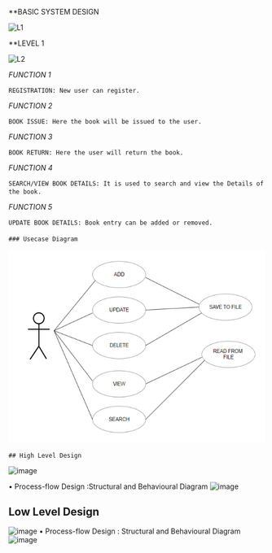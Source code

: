 **BASIC SYSTEM DESIGN

<img width="521" alt="L1" src="https://user-images.githubusercontent.com/67961861/130226988-a1789095-3a1c-4473-88c3-6a20cb601000.PNG">

**LEVEL 1

<img width="368" alt="L2" src="https://user-images.githubusercontent.com/67961861/130227624-75b968f9-3940-4ac3-9264-8adc1dcee748.PNG">

*FUNCTION 1*

    REGISTRATION: New user can register.
    
*FUNCTION 2*

    BOOK ISSUE: Here the book will be issued to the user.
    
*FUNCTION 3*

    BOOK RETURN: Here the user will return the book.
    
*FUNCTION 4*

    SEARCH/VIEW BOOK DETAILS: It is used to search and view the Details of the book.
    
*FUNCTION 5*

    UPDATE BOOK DETAILS: Book entry can be added or removed.
    
    ### Usecase Diagram

![](https://github.com/BhavanSekar/SDLC_9_Winterfell-LibraryManagement/blob/main/2_Design/Use%20Case%20Diagram.PNG)
    
    ## High Level Design
![image](https://user-images.githubusercontent.com/69230664/124642199-33851400-dead-11eb-8b47-92e8404dc6fe.png)
    


• Process-flow Design :Structural and Behavioural Diagram
![image](https://user-images.githubusercontent.com/69230664/124633488-f2880200-dea2-11eb-9f63-fe622214ef96.png)



## Low Level Design
 ![image](https://user-images.githubusercontent.com/69230664/124647078-1ce1bb80-deb3-11eb-9e02-0e8794b65858.png)
 • Process-flow Design :
 Structural and Behavioural Diagram
![image](https://user-images.githubusercontent.com/69230664/124633784-4397f600-dea3-11eb-9989-55eff0223957.png)


